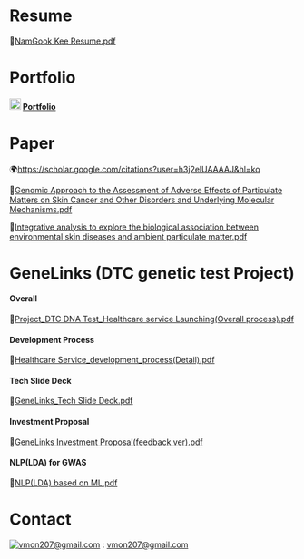 # Resume
📜[NamGook Kee Resume.pdf](https://github.com/user-attachments/files/18637653/KeeNamGook_resume.pdf)

# Portfolio
#### <img src="https://upload.wikimedia.org/wikipedia/commons/4/45/Notion_app_logo.png" alt="Notion" width="20"/>&nbsp;[Portfolio](https://www.notion.so/193e8878a3b180ab9aaff3557810c185?pvs=4)

# Paper
🌍https://scholar.google.com/citations?user=h3j2elUAAAAJ&hl=ko

📜[Genomic Approach to the Assessment of Adverse Effects of Particulate Matters on Skin Cancer and Other Disorders and Underlying Molecular Mechanisms.pdf](https://github.com/user-attachments/files/18637760/Genomic.Approach.to.the.Assessment.of.Adverse.Effects.of.Particulate.Matters.on.Skin.Cancer.and.Other.Disorders.and.Underlying.Molecular.Mechanisms.pdf)

📜[Integrative analysis to explore the biological association between environmental skin diseases and ambient particulate matter.pdf](https://github.com/user-attachments/files/18637761/Integrative.analysis.to.explore.the.biological.association.between.environmental.skin.diseases.and.ambient.particulate.matter.pdf)


# GeneLinks (DTC genetic test Project)
#### Overall
📜[Project_DTC DNA Test_Healthcare service Launching(Overall process).pdf](https://github.com/user-attachments/files/18639969/Project_DTC.DNA.Test_Healthcare.service.Launching.Overall.process.pdf)
#### Development Process
📜[Healthcare Service_development_process(Detail).pdf](https://github.com/user-attachments/files/18639937/Healthcare.Service_development_process.Detail.pdf)
#### Tech Slide Deck
📜[GeneLinks_Tech Slide Deck.pdf](https://github.com/user-attachments/files/18639953/GeneLinks_Tech.Slide.Deck.pdf)
#### Investment Proposal
📜[GeneLinks Investment Proposal(feedback ver).pdf](https://github.com/user-attachments/files/18639955/GeneLinks.Investment.Proposal.feedback.ver.pdf)
#### NLP(LDA) for GWAS
📜[NLP(LDA) based on ML.pdf](https://github.com/user-attachments/files/18639958/NLP.LDA.based.on.ML.pdf)

# Contact
[![vmon207@gmail.com](https://img.shields.io/badge/Gmail-d14836?style=flat-square&logo=Gmail&logoColor=white&link=mailto:vmon207@gmail.com)](mailto:vmon207@gmail.com) : vmon207@gmail.com 
